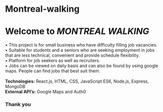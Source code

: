 # Montreal-walking
<h1>Welcome to <i align="center">MONTREAL WALKING</i></h1>
<p>• This project is for small business who have difficulty filling job vacancies.<br>
• Suitable for students and a seniors who are seeking employment in jobs that are less technical,
convenient and provide schedule flexibility.<br>
• Platform for job seekers as well as recruiters.<br>
• Jobs can be viewed on daily basis and can also be found by using google maps. People can find
jobs that best suit them.<br><br>
<b>Technologies:</b> React.js, HTML, CSS, JavaScript ES6, Node.js, Express, MongoDB<br>
<b>External API’s:</b> Google Maps and Auth0</p>
<h3 style="float:center">Thank you</h3>
